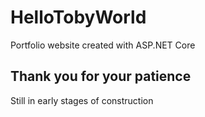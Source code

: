 # HelloTobyWorld

Portfolio website created with ASP.NET Core

## Thank you for your patience
Still in early stages of construction

